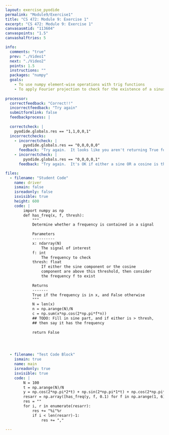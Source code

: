 ```yaml
---
layout: exercise_pyodide
permalink: "Module9/Exercise1"
title: "CS 472: Module 9: Exercise 1"
excerpt: "CS 472: Module 9: Exercise 1"
canvasasmtid: "113604"
canvaspoints: "1.5"
canvashalftries: 5

info:
  comments: "true"
  prev: "./Video1"
  next: "./Video2"
  points: 1.5
  instructions: ""
  packages: "numpy"
  goals:
    - To use numpy element-wise operations with trig functions
    - To apply Fourier projection to check for the existence of a sinusoid
    
processor:  
  correctfeedback: "Correct!!" 
  incorrectfeedback: "Try again"
  submitformlink: false
  feedbackprocess: | 
      
  correctcheck: |
    pyodide.globals.res == "1,1,0,0,1"
  incorrectchecks:
    - incorrectcheck: |
        pyodide.globals.res == "0,0,0,0,0"
      feedback: "Try again.  It looks like you aren't returning True for things that are actually there."
    - incorrectcheck: |
        pyodide.globals.res == "0,0,0,0,1"
      feedback: "Try again.  It's OK if either a sine OR a cosine is there." 

files:
  - filename: "Student Code"
    name: driver
    ismain: false
    isreadonly: false
    isvisible: true
    height: 600
    code: | 
        import numpy as np
        def has_freq(x, f, thresh):
            """
            Determine whether a frequency is contained in a signal
            
            Parameters
            ----------
            x: ndarray(N)
                The signal of interest
            f: int
                The frequency to check
            thresh: float
                If either the sine component or the cosine
                component are above this threshold, then consider
                the frequency f to exist
            
            Returns
            -------
            True if the frequency is in x, and False otherwise
            """
            N = len(x)
            n = np.arange(N)/N
            c = np.sum(x*np.cos(2*np.pi*f*n))
            ## TODO: Fill in sine part, and if either is > thresh, 
            ## then say it has the frequency
            
            return False




  - filename: "Test Code Block"
    ismain: true
    name: main
    isreadonly: true
    isvisible: true
    code: |
        N = 100
        t = np.arange(N)/N
        y = np.cos(2*np.pi*2*t) + np.sin(2*np.pi*1*t) + np.cos(2*np.pi*5*t - np.pi/3)
        resarr = np.array([has_freq(y, f, 0.1) for f in np.arange(1, 6)], dtype=int)
        res = ""
        for i, r in enumerate(resarr):
            res += "%i"%r
            if i < len(resarr)-1:
                res += ","
        
---
```

